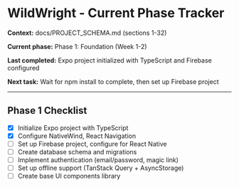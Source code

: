 # WildWright - Current Phase Tracker

**Context:** docs/PROJECT_SCHEMA.md (sections 1-32)

**Current phase:** Phase 1: Foundation (Week 1-2)

**Last completed:** Expo project initialized with TypeScript and Firebase configured

**Next task:** Wait for npm install to complete, then set up Firebase project

---

## Phase 1 Checklist
- [x] Initialize Expo project with TypeScript
- [x] Configure NativeWind, React Navigation
- [ ] Set up Firebase project, configure for React Native
- [ ] Create database schema and migrations
- [ ] Implement authentication (email/password, magic link)
- [ ] Set up offline support (TanStack Query + AsyncStorage)
- [ ] Create base UI components library

